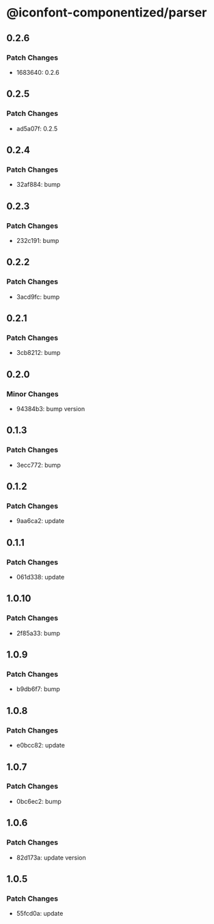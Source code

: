 # @iconfont-componentized/parser

## 0.2.6

### Patch Changes

-   1683640: 0.2.6

## 0.2.5

### Patch Changes

-   ad5a07f: 0.2.5

## 0.2.4

### Patch Changes

-   32af884: bump

## 0.2.3

### Patch Changes

-   232c191: bump

## 0.2.2

### Patch Changes

-   3acd9fc: bump

## 0.2.1

### Patch Changes

-   3cb8212: bump

## 0.2.0

### Minor Changes

-   94384b3: bump version

## 0.1.3

### Patch Changes

-   3ecc772: bump

## 0.1.2

### Patch Changes

-   9aa6ca2: update

## 0.1.1

### Patch Changes

-   061d338: update

## 1.0.10

### Patch Changes

-   2f85a33: bump

## 1.0.9

### Patch Changes

-   b9db6f7: bump

## 1.0.8

### Patch Changes

-   e0bcc82: update

## 1.0.7

### Patch Changes

-   0bc6ec2: bump

## 1.0.6

### Patch Changes

-   82d173a: update version

## 1.0.5

### Patch Changes

-   55fcd0a: update
